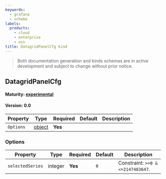 ```yaml
---
keywords:
  - grafana
  - schema
labels:
  products:
    - cloud
    - enterprise
    - oss
title: DatagridPanelCfg kind
---
```

> Both documentation generation and kinds schemas are in active development and subject to change without prior notice.

## DatagridPanelCfg

#### Maturity: [experimental](../../../maturity/#experimental)
#### Version: 0.0



| Property  | Type               | Required | Default | Description |
|-----------|--------------------|----------|---------|-------------|
| `Options` | [object](#options) | **Yes**  |         |             |

### Options

| Property         | Type    | Required | Default | Description                       |
|------------------|---------|----------|---------|-----------------------------------|
| `selectedSeries` | integer | **Yes**  | `0`     | Constraint: `>=0 & <=2147483647`. |


